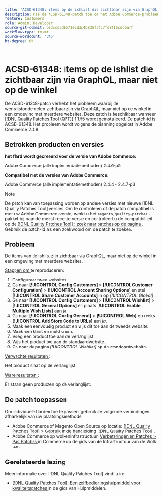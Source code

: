 ```yaml
---
title: 'ACSD-61348: items op de ishlist die zichtbaar zijn via GraphQL, maar niet op de winkel'
description: Pas de ACSD-61348-patch toe om het Adobe Commerce-probleem op te lossen, waarbij de wenslijstonderdelen zichtbaar zijn via GraphQL, maar niet op de winkel in een omgeving met meerdere websites.
feature: Customers
role: Admin, Developer
source-git-commit: b3dcce33b5710cd3c4b835f5fc7fd8f16cdc6a7f
workflow-type: tm+mt
source-wordcount: '346'
ht-degree: 0%

---
```


# ACSD-61348: items op de ishlist die zichtbaar zijn via GraphQL, maar niet op de winkel

De ACSD-61348-patch verhelpt het probleem waarbij de wenslijstonderdelen zichtbaar zijn via GraphQL, maar niet op de winkel in een omgeving met meerdere websites. Deze patch is beschikbaar wanneer [[!DNL Quality Patches Tool (QPT)]](/help/tools/quality-patches-tool/quality-patches-tool-to-self-serve-quality-patches.md) 1.1.55 wordt geïnstalleerd. De patch-id is ACSD-61348. Het probleem wordt volgens de planning opgelost in Adobe Commerce 2.4.8.

## Betrokken producten en versies

**het flard wordt gecreeerd voor de versie van Adobe Commerce:**

Adobe Commerce (alle implementatiemethoden) 2.4.6-p5

**Compatibel met de versies van Adobe Commerce:**

Adobe Commerce (alle implementatiemethoden) 2.4.4 - 2.4.7-p3

>[!NOTE]
>
>De patch kan van toepassing worden op andere versies met nieuwe [!DNL Quality Patches Tool] versies. Om te controleren of de patch compatibel is met uw Adobe Commerce-versie, werkt u het `magento/quality-patches` -pakket bij naar de meest recente versie en controleert u de compatibiliteit op de [[!DNL Quality Patches Tool] : zoek naar patches op de pagina ](https://experienceleague.adobe.com/tools/commerce-quality-patches/index.html) . Gebruik de patch-id als een zoekwoord om de patch te zoeken.

## Probleem

De items van de ishlist zijn zichtbaar via GraphQL, maar niet op de winkel in een omgeving met meerdere websites.

<u> Stappen om </u> te reproduceren:

1. Configureer twee websites.
1. Ga naar **[!UICONTROL Config Customers]** > **[!UICONTROL Customer Configuration]** > **[!UICONTROL Account Sharing Options]** en stel **[!UICONTROL Share Customer Accounts]** in op *[!UICONTROL Global]* .
1. Ga naar **[!UICONTROL Config Customers]** > **[!UICONTROL Wishlist]** > **[!UICONTROL General Options]** en plaats **[!UICONTROL Enable Multiple Wish Lists]** aan *ja*.
1. Ga naar **[!UICONTROL Config General]** > **[!UICONTROL Web]** en reeks **[!UICONTROL Add Store Code to URLs]** aan *ja*.
1. Maak een eenvoudig product en wijs dit toe aan de tweede website.
1. Maak een klant en meld u aan.
1. Voeg een product toe aan de verlanglijst.
1. Wijs het product toe aan de standaardwebsite.
1. Ga naar de pagina *[!UICONTROL Wishlist]* op de standaardwebsite.

<u> Verwachte resultaten </u>:

Het product staat op de verlanglijst.

<u> Ware resultaten </u>:

Er staan geen producten op de verlanglijst.

## De patch toepassen

Om individuele flarden toe te passen, gebruik de volgende verbindingen afhankelijk van uw plaatsingsmethode:

* Adobe Commerce of Magento Open Source op locatie: [[!DNL Quality Patches Tool]  > Gebruik ](/help/tools/quality-patches-tool/usage.md) in de handleiding [!DNL Quality Patches Tool] .
* Adobe Commerce op wolkeninfrastructuur: [ Verbeteringen en Patches > Pas Patches ](https://experienceleague.adobe.com/docs/commerce-cloud-service/user-guide/develop/upgrade/apply-patches.html) in Commerce op de gids van de Infrastructuur van de Wolk toe.

## Gerelateerde lezing

Meer informatie over [!DNL Quality Patches Tool] vindt u in:

* [[!DNL Quality Patches Tool]: Een zelfbedieningshulpmiddel voor kwaliteitspatches ](/help/tools/quality-patches-tool/quality-patches-tool-to-self-serve-quality-patches.md) in de gids van Hulpmiddelen.
